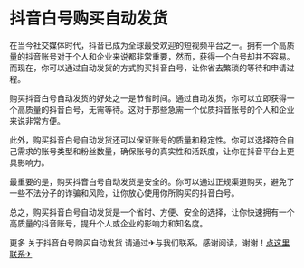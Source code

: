 # 抖音白号购买自动发货

在当今社交媒体时代，抖音已成为全球最受欢迎的短视频平台之一。拥有一个高质量的抖音账号对于个人和企业来说都非常重要，然而，获得一个白号却并不容易。而现在，你可以通过自动发货的方式购买抖音白号，让你省去繁琐的等待和申请过程。

购买抖音白号自动发货的好处之一是节省时间。通过自动发货，你可以立即获得一个高质量的抖音白号，无需等待。这对于那些急需一个优质抖音账号的个人和企业来说非常方便。

此外，购买抖音白号自动发货还可以保证账号的质量和稳定性。你可以选择符合自己需求的账号类型和粉丝数量，确保账号的真实性和活跃度，让你在抖音平台上更具影响力。

最重要的是，购买抖音白号自动发货是安全的。你可以通过正规渠道购买，避免了一些不法分子的诈骗和风险，让你放心使用你所购买的抖音白号。

总之，购买抖音白号自动发货是一个省时、方便、安全的选择，让你快速拥有一个高质量的抖音账号，提升个人或企业的影响力和知名度。

更多 关于抖音白号购买自动发货 请通过✈与我们联系，感谢阅读，谢谢！[点这里联系✈](https://add.k02.cc)